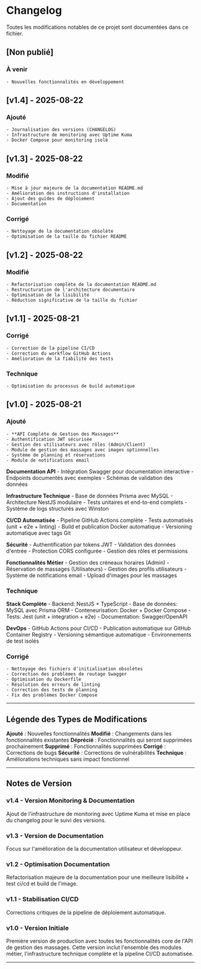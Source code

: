 # Changelog

Toutes les modifications notables de ce projet sont documentées dans ce fichier.

## [Non publié]

### À venir
    - Nouvelles fonctionnalités en développement

## [v1.4] - 2025-08-22

### Ajouté
    - Journalisation des versions (CHANGELOG)
    - Infrastructure de monitoring avec Uptime Kuma
    - Docker Compose pour monitoring isolé

## [v1.3] - 2025-08-22

### Modifié
    - Mise à jour majeure de la documentation README.md
    - Amélioration des instructions d'installation
    - Ajout des guides de déploiement
    - Documentation

### Corrigé
    - Nettoyage de la documentation obsolète
    - Optimisation de la taille du fichier README

## [v1.2] - 2025-08-22

### Modifié
    - Refactorisation complète de la documentation README.md
    - Restructuration de l'architecture documentaire
    - Optimisation de la lisibilité
    - Réduction significative de la taille du fichier

## [v1.1] - 2025-08-21

### Corrigé
    - Correction de la pipeline CI/CD
    - Correction du workflow GitHub Actions
    - Amélioration de la fiabilité des tests

### Technique
    - Optimisation du processus de build automatique

## [v1.0] - 2025-08-21

### Ajouté
    - **API Complète de Gestion des Massages**
    - Authentification JWT sécurisée
    - Gestion des utilisateurs avec rôles (Admin/Client)
    - Module de gestion des massages avec images optionnelles
    - Système de planning et réservations
    - Module de notifications email

**Documentation API**
    - Intégration Swagger pour documentation interactive
    - Endpoints documentés avec exemples
    - Schémas de validation des données

**Infrastructure Technique**
    - Base de données Prisma avec MySQL
    - Architecture NestJS modulaire
    - Tests unitaires et end-to-end complets
    - Système de logs structurés avec Winston

**CI/CD Automatisée**
    - Pipeline GitHub Actions complète
    - Tests automatisés (unit + e2e + linting)
    - Build et publication Docker automatique
    - Versioning automatique avec tags Git

**Sécurité**
    - Authentification par tokens JWT
    - Validation des données d'entrée
    - Protection CORS configurée
    - Gestion des rôles et permissions

**Fonctionnalités Métier**
    - Gestion des créneaux horaires (Admin)
    - Réservation de massages (Utilisateurs)
    - Gestion des profils utilisateurs
    - Système de notifications email
    - Upload d'images pour les massages

### Technique
**Stack Complète**
    - Backend: NestJS + TypeScript
    - Base de données: MySQL avec Prisma ORM
    - Conteneurisation: Docker + Docker Compose
    - Tests: Jest (unit + integration + e2e)
    - Documentation: Swagger/OpenAPI

**DevOps**
    - GitHub Actions pour CI/CD
    - Publication automatique sur GitHub Container Registry
    - Versioning sémantique automatique
    - Environnements de test isolés

### Corrigé
    - Nettoyage des fichiers d'initialisation obsolètes
    - Correction des problèmes de routage Swagger
    - Optimisation du Dockerfile
    - Résolution des erreurs de linting
    - Correction des tests de planning
    - Fix des problèmes Docker Compose

---

## Légende des Types de Modifications

**Ajouté** : Nouvelles fonctionnalités
**Modifié** : Changements dans les fonctionnalités existantes
**Déprécié** : Fonctionnalités qui seront supprimées prochainement
**Supprimé** : Fonctionnalités supprimées
**Corrigé** : Corrections de bugs
**Sécurité** : Corrections de vulnérabilités
**Technique** : Améliorations techniques sans impact fonctionnel

---

## Notes de Version

### v1.4 - Version Monitoring & Documentation
Ajout de l'infrastructure de monitoring avec Uptime Kuma et mise en place du changelog pour le suivi des versions.

### v1.3 - Version de Documentation
Focus sur l'amélioration de la documentation utilisateur et développeur.

### v1.2 - Optimisation Documentation  
Refactorisation majeure de la documentation pour une meilleure lisibilité + test ci/cd et build de l'image.

### v1.1 - Stabilisation CI/CD
Corrections critiques de la pipeline de déploiement automatique.

### v1.0 - Version Initiale
Première version de production avec toutes les fonctionnalités core de l'API de gestion des massages. Cette version inclut l'ensemble des modules métier, l'infrastructure technique complète et la pipeline CI/CD automatisée.

---
